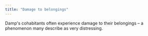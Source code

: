 ```yaml
---
title: "Damage to belongings"
---
```


Damp's cohabitants often experience damage to their belongings – a phenomenon many describe as very distressing. 
